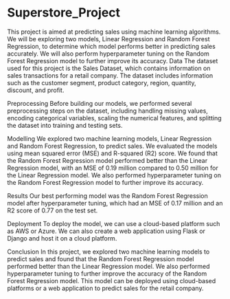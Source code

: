 # Superstore_Project
This project is aimed at predicting sales using machine learning algorithms. We will be exploring two models, Linear Regression and Random Forest Regression, to determine which model performs better in predicting sales accurately. We will also perform hyperparameter tuning on the Random Forest Regression model to further improve its accuracy.
Data
The dataset used for this project is the Sales Dataset, which contains information on sales transactions for a retail company. The dataset includes information such as the customer segment, product category, region, quantity, discount, and profit.

Preprocessing
Before building our models, we performed several preprocessing steps on the dataset, including handling missing values, encoding categorical variables, scaling the numerical features, and splitting the dataset into training and testing sets.

Modelling
We explored two machine learning models, Linear Regression and Random Forest Regression, to predict sales. We evaluated the models using mean squared error (MSE) and R-squared (R2) score. We found that the Random Forest Regression model performed better than the Linear Regression model, with an MSE of 0.19 million compared to 0.50 million for the Linear Regression model. We also performed hyperparameter tuning on the Random Forest Regression model to further improve its accuracy.

Results
Our best performing model was the Random Forest Regression model after hyperparameter tuning, which had an MSE of 0.17 million and an R2 score of 0.77 on the test set.

Deployment
To deploy the model, we can use a cloud-based platform such as AWS or Azure. We can also create a web application using Flask or Django and host it on a cloud platform.

Conclusion
In this project, we explored two machine learning models to predict sales and found that the Random Forest Regression model performed better than the Linear Regression model. We also performed hyperparameter tuning to further improve the accuracy of the Random Forest Regression model. This model can be deployed using cloud-based platforms or a web application to predict sales for the retail company.

